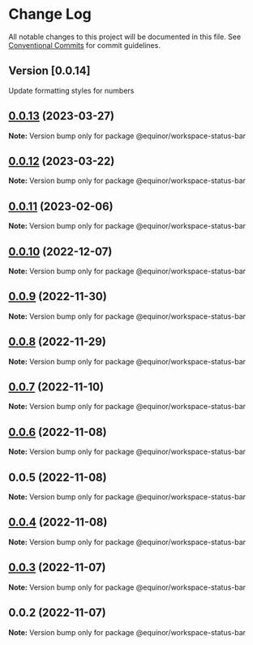 # Change Log

All notable changes to this project will be documented in this file.
See [Conventional Commits](https://conventionalcommits.org) for commit guidelines.

## Version [0.0.14]

Update formatting styles for numbers

## [0.0.13](https://github.com/equinor/fusion-workspace/compare/@equinor/workspace-status-bar@0.0.12...@equinor/workspace-status-bar@0.0.13) (2023-03-27)

**Note:** Version bump only for package @equinor/workspace-status-bar

## [0.0.12](https://github.com/equinor/fusion-workspace/compare/@equinor/workspace-status-bar@0.0.11...@equinor/workspace-status-bar@0.0.12) (2023-03-22)

**Note:** Version bump only for package @equinor/workspace-status-bar

## [0.0.11](https://github.com/equinor/fusion-workspace/compare/@equinor/workspace-status-bar@0.0.10...@equinor/workspace-status-bar@0.0.11) (2023-02-06)

**Note:** Version bump only for package @equinor/workspace-status-bar

## [0.0.10](https://github.com/equinor/fusion-workspace/compare/@equinor/workspace-status-bar@0.0.9...@equinor/workspace-status-bar@0.0.10) (2022-12-07)

**Note:** Version bump only for package @equinor/workspace-status-bar

## [0.0.9](https://github.com/equinor/fusion-workspace/compare/@equinor/workspace-status-bar@0.0.8...@equinor/workspace-status-bar@0.0.9) (2022-11-30)

**Note:** Version bump only for package @equinor/workspace-status-bar

## [0.0.8](https://github.com/equinor/fusion-workspace/compare/@equinor/workspace-status-bar@0.0.7...@equinor/workspace-status-bar@0.0.8) (2022-11-29)

**Note:** Version bump only for package @equinor/workspace-status-bar

## [0.0.7](https://github.com/equinor/fusion-workspace/compare/@equinor/workspace-status-bar@0.0.6...@equinor/workspace-status-bar@0.0.7) (2022-11-10)

**Note:** Version bump only for package @equinor/workspace-status-bar

## [0.0.6](https://github.com/equinor/fusion-workspace/compare/@equinor/workspace-status-bar@0.0.4...@equinor/workspace-status-bar@0.0.6) (2022-11-08)

**Note:** Version bump only for package @equinor/workspace-status-bar

## 0.0.5 (2022-11-08)

**Note:** Version bump only for package @equinor/workspace-status-bar

## [0.0.4](https://github.com/equinor/fusion-workspace/compare/@equinor/workspace-status-bar@0.0.3...@equinor/workspace-status-bar@0.0.4) (2022-11-08)

**Note:** Version bump only for package @equinor/workspace-status-bar

## [0.0.3](https://github.com/equinor/fusion-workspace/compare/@equinor/workspace-status-bar@0.0.2...@equinor/workspace-status-bar@0.0.3) (2022-11-07)

**Note:** Version bump only for package @equinor/workspace-status-bar

## 0.0.2 (2022-11-07)

**Note:** Version bump only for package @equinor/workspace-status-bar
